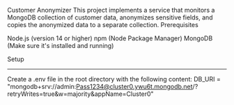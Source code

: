 Customer Anonymizer
This project implements a service that monitors a MongoDB collection of customer data, anonymizes sensitive fields, and copies the anonymized data to a separate collection.
Prerequisites

Node.js (version 14 or higher)
npm (Node Package Manager)
MongoDB (Make sure it's installed and running)

Setup

****
Create a .env file in the root directory with the following content:
DB_URI = "mongodb+srv://admin:Pass1234@cluster0.ywu6t.mongodb.net/?retryWrites=true&w=majority&appName=Cluster0"
